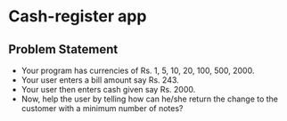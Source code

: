 # Cash-register app

## Problem Statement
* Your program has currencies of Rs. 1, 5, 10, 20, 100, 500, 2000.
* Your user enters a bill amount say Rs. 243.
* Your user then enters cash given say Rs. 2000.
* Now, help the user by telling how can he/she return the change to the customer with a minimum number of notes?